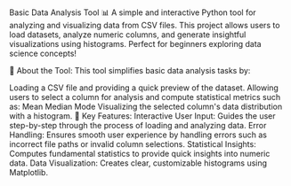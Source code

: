 Basic Data Analysis Tool 📊
A simple and interactive Python tool for analyzing and visualizing data from CSV files. This project allows users to load datasets, analyze numeric columns, and generate insightful visualizations using histograms. Perfect for beginners exploring data science concepts!

🧾 About the Tool:
This tool simplifies basic data analysis tasks by:

Loading a CSV file and providing a quick preview of the dataset.
Allowing users to select a column for analysis and compute statistical metrics such as:
Mean
Median
Mode
Visualizing the selected column's data distribution with a histogram.
🎯 Key Features:
Interactive User Input: Guides the user step-by-step through the process of loading and analyzing data.
Error Handling: Ensures smooth user experience by handling errors such as incorrect file paths or invalid column selections.
Statistical Insights: Computes fundamental statistics to provide quick insights into numeric data.
Data Visualization: Creates clear, customizable histograms using Matplotlib.
